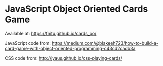 # JavaScript Object Oriented Cards Game

Available at: https://fnitu.github.io/cards_oo/

JavaScript code from: https://medium.com/@blakeeh723/how-to-build-a-card-game-with-object-oriented-programming-c43cd2cadb3a

CSS code from: http://jyaus.github.io/css-playing-cards/
